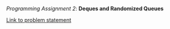_Programming Assignment 2_: __Deques and Randomized Queues__

[Link to problem statement](http://coursera.cs.princeton.edu/algs4/assignments/queues.html)
